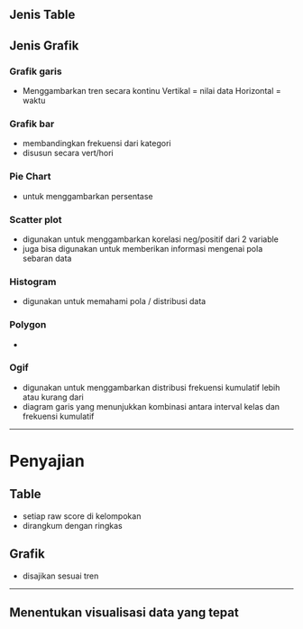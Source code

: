 ## Jenis Table


## Jenis Grafik

### Grafik garis
 - Menggambarkan tren secara kontinu
   Vertikal = nilai data
   Horizontal = waktu

### Grafik bar
 - membandingkan frekuensi dari kategori
 - disusun secara vert/hori

### Pie Chart
- untuk menggambarkan persentase

### Scatter plot
- digunakan untuk menggambarkan korelasi neg/positif dari 2 variable 
- juga bisa digunakan untuk memberikan informasi mengenai pola sebaran data

### Histogram
- digunakan untuk memahami pola / distribusi data

### Polygon
- 

### Ogif
- digunakan untuk menggambarkan distribusi frekuensi kumulatif lebih atau kurang dari
- diagram garis yang menunjukkan kombinasi antara interval kelas dan frekuensi kumulatif


---

# Penyajian

## Table
- setiap raw score di kelompokan
- dirangkum dengan ringkas 
## Grafik
- disajikan sesuai tren

---

## Menentukan visualisasi data yang tepat


